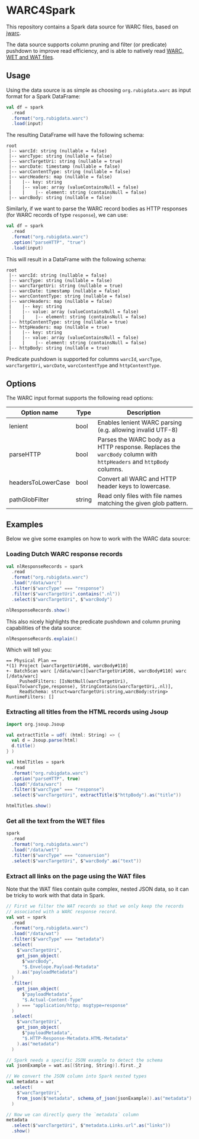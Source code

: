 # WARC4Spark

This repository contains a Spark data source for WARC files, based on [jwarc](https://github.com/iipc/jwarc).

The data source supports column pruning and filter (or predicate) pushdown to improve read efficiency, and is able to natively read [WARC, WET and WAT files](https://commoncrawl.org/blog/web-archiving-file-formats-explained).

## Usage

Using the data source is as simple as choosing `org.rubigdata.warc` as input format for a Spark DataFrame:

```scala
val df = spark
  .read
  .format("org.rubigdata.warc")
  .load(input)
``` 

The resulting DataFrame will have the following schema:

```
root
 |-- warcId: string (nullable = false)
 |-- warcType: string (nullable = false)
 |-- warcTargetUri: string (nullable = true)
 |-- warcDate: timestamp (nullable = false)
 |-- warcContentType: string (nullable = false)
 |-- warcHeaders: map (nullable = false)
 |    |-- key: string
 |    |-- value: array (valueContainsNull = false)
 |    |    |-- element: string (containsNull = false)
 |-- warcBody: string (nullable = false)
```

Similarly, if we want to parse the WARC record bodies as HTTP responses (for WARC records of type `response`), we can use:

```scala
val df = spark
  .read
  .format("org.rubigdata.warc")
  .option("parseHTTP", "true")
  .load(input)
```

This will result in a DataFrame with the following schema:

```
root
 |-- warcId: string (nullable = false)
 |-- warcType: string (nullable = false)
 |-- warcTargetUri: string (nullable = true)
 |-- warcDate: timestamp (nullable = false)
 |-- warcContentType: string (nullable = false)
 |-- warcHeaders: map (nullable = false)
 |    |-- key: string
 |    |-- value: array (valueContainsNull = false)
 |    |    |-- element: string (containsNull = false)
 |-- httpContentType: string (nullable = true)
 |-- httpHeaders: map (nullable = true)
 |    |-- key: string
 |    |-- value: array (valueContainsNull = false)
 |    |    |-- element: string (containsNull = false)
 |-- httpBody: string (nullable = true)
```

Predicate pushdown is supported for columns `warcId`, `warcType`, `warcTargetUri`, `warcDate`, `warcContentType` and `httpContentType`.

## Options

The WARC input format supports the following read options:

| Option name        | Type   | Description                                                                                                        |
|--------------------|--------|--------------------------------------------------------------------------------------------------------------------|
| lenient            | bool   | Enables lenient WARC parsing (e.g. allowing invalid UTF-8)                                                         |
| parseHTTP          | bool   | Parses the WARC body as a HTTP response. Replaces the `warcBody` column with `httpHeaders` and `httpBody` columns. |
| headersToLowerCase | bool   | Convert all WARC and HTTP header keys to lowercase.                                                                |
| pathGlobFilter     | string | Read only files with file names matching the given glob pattern.                                                   |

## Examples

Below we give some examples on how to work with the WARC data source:

### Loading Dutch WARC response records

```scala
val nlResponseRecords = spark
  .read
  .format("org.rubigdata.warc")
  .load("/data/warc")
  .filter($"warcType" === "response")
  .filter($"warcTargetUri".contains(".nl"))
  .select($"warcTargetUri", $"warcBody")

nlResponseRecords.show()
```

This also nicely highlights the predicate pushdown and column pruning capabilities of the data source:

```scala
nlResponseRecords.explain()
```

Which will tell you:

```
== Physical Plan ==
*(1) Project [warcTargetUri#106, warcBody#110]
+- BatchScan warc [/data/warc][warcTargetUri#106, warcBody#110] warc [/data/warc]
     PushedFilters: [IsNotNull(warcTargetUri), EqualTo(warcType,response), StringContains(warcTargetUri,.nl)],
     ReadSchema: struct<warcTargetUri:string,warcBody:string> RuntimeFilters: []
```

### Extracting all titles from the HTML records using Jsoup

```scala
import org.jsoup.Jsoup

val extractTitle = udf( (html: String) => {
  val d = Jsoup.parse(html)
  d.title()
} )

val htmlTitles = spark
  .read
  .format("org.rubigdata.warc")
  .option("parseHTTP", true)
  .load("/data/warc")
  .filter($"warcType" === "response")
  .select($"warcTargetUri", extractTitle($"httpBody").as("title"))

htmlTitles.show()
```

### Get all the text from the WET files

```scala
spark
  .read
  .format("org.rubigdata.warc")
  .load("/data/wet")
  .filter($"warcType" === "conversion")
  .select($"warcTargetUri", $"warcBody".as("text"))
```

### Extract all links on the page using the WAT files

Note that the WAT files contain quite complex, nested JSON data, so it can be tricky to work with that data in Spark.

```scala
// First we filter the WAT records so that we only keep the records
// associated with a WARC response record.
val wat = spark
  .read
  .format("org.rubigdata.warc")
  .load("/data/wat")
  .filter($"warcType" === "metadata")
  .select(
    $"warcTargetUri",
    get_json_object(
      $"warcBody",
      "$.Envelope.Payload-Metadata"
    ).as("payloadMetadata")
  )
  .filter(
    get_json_object(
      $"payloadMetadata",
      "$.Actual-Content-Type"
    ) === "application/http; msgtype=response"
  )
  .select(
    $"warcTargetUri",
    get_json_object(
      $"payloadMetadata",
      "$.HTTP-Response-Metadata.HTML-Metadata"
    ).as("metadata")
  )

// Spark needs a specific JSON example to detect the schema
val jsonExample = wat.as[(String, String)].first._2

// We convert the JSON column into Spark nested types
val metadata = wat
  .select(
    $"warcTargetUri",
    from_json($"metadata", schema_of_json(jsonExample)).as("metadata")
  )

// Now we can directly query the `metadata` column
metadata
  .select($"warcTargetUri", $"metadata.Links.url".as("links"))
  .show()
```

